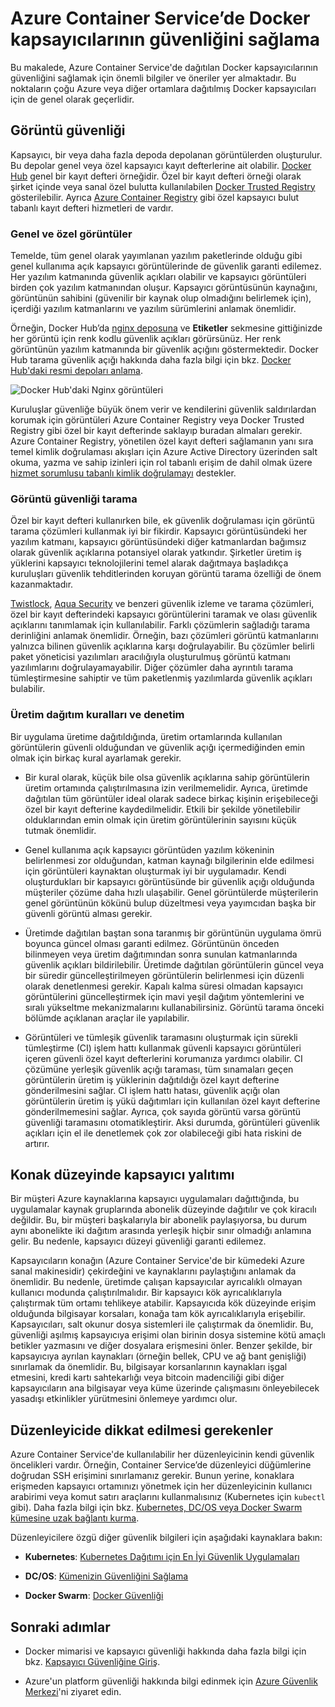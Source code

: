 # <a name="securing-docker-containers-in-azure-container-service"></a>Azure Container Service’de Docker kapsayıcılarının güvenliğini sağlama

Bu makalede, Azure Container Service'de dağıtılan Docker kapsayıcılarının güvenliğini sağlamak için önemli bilgiler ve öneriler yer almaktadır. Bu noktaların çoğu Azure veya diğer ortamlara dağıtılmış Docker kapsayıcıları için de genel olarak geçerlidir. 

## <a name="image-security"></a>Görüntü güvenliği

Kapsayıcı, bir veya daha fazla depoda depolanan görüntülerden oluşturulur. Bu depolar genel veya özel kapsayıcı kayıt defterlerine ait olabilir. [Docker Hub](https://hub.docker.com/) genel bir kayıt defteri örneğidir. Özel bir kayıt defteri örneği olarak şirket içinde veya sanal özel bulutta kullanılabilen [Docker Trusted Registry](https://docs.docker.com/datacenter/dtr/2.0/) gösterilebilir. Ayrıca [Azure Container Registry](../articles/container-registry/container-registry-intro.md) gibi özel kapsayıcı bulut tabanlı kayıt defteri hizmetleri de vardır.

### <a name="public-and-private-images"></a>Genel ve özel görüntüler
Temelde, tüm genel olarak yayımlanan yazılım paketlerinde olduğu gibi genel kullanıma açık kapsayıcı görüntülerinde de güvenlik garanti edilemez. Her yazılım katmanında güvenlik açıkları olabilir ve kapsayıcı görüntüleri birden çok yazılım katmanından oluşur. Kapsayıcı görüntüsünün kaynağını, görüntünün sahibini (güvenilir bir kaynak olup olmadığını belirlemek için), içerdiği yazılım katmanlarını ve yazılım sürümlerini anlamak önemlidir. 

Örneğin, Docker Hub’da [nginx deposuna](https://hub.docker.com/_/nginx/) ve **Etiketler** sekmesine gittiğinizde her görüntü için renk kodlu güvenlik açıkları görürsünüz. Her renk görüntünün yazılım katmanında bir güvenlik açığını göstermektedir. Docker Hub tarama güvenlik açığı hakkında daha fazla bilgi için bkz. [Docker Hub'daki resmi depoları anlama](https://blog.docker.com/2015/06/understanding-official-repos-docker-hub/).

![Docker Hub'daki Nginx görüntüleri](./media/container-service-security/docker-hub-nginx.png)

Kuruluşlar güvenliğe büyük önem verir ve kendilerini güvenlik saldırılardan korumak için görüntüleri Azure Container Registry veya Docker Trusted Registry gibi özel bir kayıt defterinde saklayıp buradan almaları gerekir. Azure Container Registry, yönetilen özel kayıt defteri sağlamanın yanı sıra temel kimlik doğrulaması akışları için Azure Active Directory üzerinden salt okuma, yazma ve sahip izinleri için rol tabanlı erişim de dahil olmak üzere [hizmet sorumlusu tabanlı kimlik doğrulamayı](../articles/container-registry/container-registry-authentication.md) destekler.

### <a name="image-security-scanning"></a>Görüntü güvenliği tarama

Özel bir kayıt defteri kullanırken bile, ek güvenlik doğrulaması için görüntü tarama çözümleri kullanmak iyi bir fikirdir. Kapsayıcı görüntüsündeki her yazılım katmanı, kapsayıcı görüntüsündeki diğer katmanlardan bağımsız olarak güvenlik açıklarına potansiyel olarak yatkındır. Şirketler üretim iş yüklerini kapsayıcı teknolojilerini temel alarak dağıtmaya başladıkça kuruluşları güvenlik tehditlerinden koruyan görüntü tarama özelliği de önem kazanmaktadır. 

[Twistlock](https://www.twistlock.com/2016/11/07/twistlock-supports-azure-container-registry), [Aqua Security](http://blog.aquasec.com/image-vulnerability-scanning-in-azure-container-registry) ve benzeri güvenlik izleme ve tarama çözümleri, özel bir kayıt defterindeki kapsayıcı görüntülerini taramak ve olası güvenlik açıklarını tanımlamak için kullanılabilir. Farklı çözümlerin sağladığı tarama derinliğini anlamak önemlidir. Örneğin, bazı çözümleri görüntü katmanlarını yalnızca bilinen güvenlik açıklarına karşı doğrulayabilir. Bu çözümler belirli paket yöneticisi yazılımları aracılığıyla oluşturulmuş görüntü katmanı yazılımlarını doğrulayamayabilir. Diğer çözümler daha ayrıntılı tarama tümleştirmesine sahiptir ve tüm paketlenmiş yazılımlarda güvenlik açıkları bulabilir.

### <a name="production-deployment-rules-and-audit"></a>Üretim dağıtım kuralları ve denetim
Bir uygulama üretime dağıtıldığında, üretim ortamlarında kullanılan görüntülerin güvenli olduğundan ve güvenlik açığı içermediğinden emin olmak için birkaç kural ayarlamak gerekir.

* Bir kural olarak, küçük bile olsa güvenlik açıklarına sahip görüntülerin üretim ortamında çalıştırılmasına izin verilmemelidir. Ayrıca, üretimde dağıtılan tüm görüntüler ideal olarak sadece birkaç kişinin erişebileceği özel bir kayıt defterine kaydedilmelidir. Etkili bir şekilde yönetilebilir olduklarından emin olmak için üretim görüntülerinin sayısını küçük tutmak önemlidir.

* Genel kullanıma açık kapsayıcı görüntüden yazılım kökeninin belirlenmesi zor olduğundan, katman kaynağı bilgilerinin elde edilmesi için görüntüleri kaynaktan oluşturmak iyi bir uygulamadır. Kendi oluşturdukları bir kapsayıcı görüntüsünde bir güvenlik açığı olduğunda müşteriler çözüme daha hızlı ulaşabilir. Genel görüntülerde müşterilerin genel görüntünün kökünü bulup düzeltmesi veya yayımcıdan başka bir güvenli görüntü alması gerekir.

* Üretimde dağıtılan baştan sona taranmış bir görüntünün uygulama ömrü boyunca güncel olması garanti edilmez. Görüntünün önceden bilinmeyen veya üretim dağıtımından sonra sunulan katmanlarında güvenlik açıkları bildirilebilir. Üretimde dağıtılan görüntülerin güncel veya bir süredir güncelleştirilmeyen görüntülerin belirlenmesi için düzenli olarak denetlenmesi gerekir. Kapalı kalma süresi olmadan kapsayıcı görüntülerini güncelleştirmek için mavi yeşil dağıtım yöntemlerini ve sıralı yükseltme mekanizmalarını kullanabilirsiniz. Görüntü tarama önceki bölümde açıklanan araçlar ile yapılabilir. 

* Görüntüleri ve tümleşik güvenlik taramasını oluşturmak için sürekli tümleştirme (CI) işlem hattı kullanmak güvenli kapsayıcı görüntüleri içeren güvenli özel kayıt defterlerini korumanıza yardımcı olabilir. CI çözümüne yerleşik güvenlik açığı taraması, tüm sınamaları geçen görüntülerin üretim iş yüklerinin dağıtıldığı özel kayıt defterine gönderilmesini sağlar. CI işlem hattı hatası, güvenlik açığı olan görüntülerin üretim iş yükü dağıtımları için kullanılan özel kayıt defterine gönderilmemesini sağlar. Ayrıca, çok sayıda görüntü varsa görüntü güvenliği taramasını otomatikleştirir. Aksi durumda, görüntüleri güvenlik açıkları için el ile denetlemek çok zor olabileceği gibi hata riskini de artırır.

## <a name="host-level-container-isolation"></a>Konak düzeyinde kapsayıcı yalıtımı
Bir müşteri Azure kaynaklarına kapsayıcı uygulamaları dağıttığında, bu uygulamalar kaynak gruplarında abonelik düzeyinde dağıtılır ve çok kiracılı değildir. Bu, bir müşteri başkalarıyla bir abonelik paylaşıyorsa, bu durum aynı abonelikte iki dağıtım arasında yerleşik hiçbir sınır olmadığı anlamına gelir. Bu nedenle, kapsayıcı düzeyi güvenliği garanti edilemez. 

Kapsayıcıların konağın (Azure Container Service'de bir kümedeki Azure sanal makinesidir) çekirdeğini ve kaynaklarını paylaştığını anlamak da önemlidir. Bu nedenle, üretimde çalışan kapsayıcılar ayrıcalıklı olmayan kullanıcı modunda çalıştırılmalıdır. Bir kapsayıcı kök ayrıcalıklarıyla çalıştırmak tüm ortamı tehlikeye atabilir. Kapsayıcıda kök düzeyinde erişim olduğunda bilgisayar korsaları, konağa tam kök ayrıcalıklarıyla erişebilir. Kapsayıcıları, salt okunur dosya sistemleri ile çalıştırmak da önemlidir. Bu, güvenliği aşılmış kapsayıcıya erişimi olan birinin dosya sistemine kötü amaçlı betikler yazmasını ve diğer dosyalara erişmesini önler. Benzer şekilde, bir kapsayıcıya ayrılan kaynakları (örneğin bellek, CPU ve ağ bant genişliği) sınırlamak da önemlidir. Bu, bilgisayar korsanlarının kaynakları işgal etmesini, kredi kartı sahtekarlığı veya bitcoin madenciliği gibi diğer kapsayıcıların ana bilgisayar veya küme üzerinde çalışmasını önleyebilecek yasadışı etkinlikler yürütmesini önlemeye yardımcı olur.

## <a name="orchestrator-considerations"></a>Düzenleyicide dikkat edilmesi gerekenler

Azure Container Service'de kullanılabilir her düzenleyicinin kendi güvenlik öncelikleri vardır. Örneğin, Container Service’de düzenleyici düğümlerine doğrudan SSH erişimini sınırlamanız gerekir. Bunun yerine, konaklara erişmeden kapsayıcı ortamınızı yönetmek için her düzenleyicinin kullanıcı arabirimi veya komut satırı araçlarını kullanmalısınız (Kubernetes için `kubectl` gibi). Daha fazla bilgi için bkz. [Kubernetes, DC/OS veya Docker Swarm kümesine uzak bağlantı kurma](../articles/container-service/kubernetes/container-service-connect.md).

Düzenleyicilere özgü diğer güvenlik bilgileri için aşağıdaki kaynaklara bakın:

* **Kubernetes**: [Kubernetes Dağıtımı için En İyi Güvenlik Uygulamaları](http://blog.kubernetes.io/2016/08/security-best-practices-kubernetes-deployment.html)

* **DC/OS**: [Kümenizin Güvenliğini Sağlama](https://dcos.io/docs/1.8/administration/securing-your-cluster/)

* **Docker Swarm**: [Docker Güvenliği](https://www.docker.com/docker-security)

## <a name="next-steps"></a>Sonraki adımlar

* Docker mimarisi ve kapsayıcı güvenliği hakkında daha fazla bilgi için bkz. [Kapsayıcı Güvenliğine Giriş](https://www.docker.com/sites/default/files/WP_IntrotoContainerSecurity_08.19.2016.pdf).

* Azure'un platform güvenliği hakkında bilgi edinmek için [Azure Güvenlik Merkezi](https://www.microsoft.com/en-us/trustcenter/cloudservices/azure)'ni ziyaret edin.